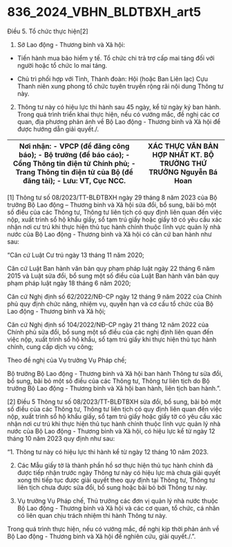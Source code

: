 # 836_2024_VBHN_BLDTBXH_art5

Điều 5. Tổ chức thực hiện[2]

1. Sở Lao động - Thương binh và Xã hội:

- Tiến hành mua bảo hiểm y tế. Tổ chức chi trả trợ cấp mai táng đối với người hoặc tổ chức lo mai táng.

- Chủ trì phối hợp với Tỉnh, Thành đoàn: Hội (hoặc Ban Liên lạc) Cựu Thanh niên xung phong tổ chức tuyên truyền rộng rãi nội dung Thông tư này.

2. Thông tư này có hiệu lực thi hành sau 45 ngày, kể từ ngày ký ban hành. Trong quá trình triển khai thực hiện, nếu có vướng mắc, đề nghị các cơ quan, địa phương phản ánh về Bộ Lao động - Thương binh và Xã hội để được hướng dẫn giải quyết./.

| Nơi nhận: - VPCP (để đăng công báo); - Bộ trưởng (để báo cáo); - Cổng Thông tin điện tử Chính phủ; - Trang Thông tin điện tử của Bộ (để đăng tải); - Lưu: VT, Cục NCC. | XÁC THỰC VĂN BẢN HỢP NHẤT KT. BỘ TRƯỞNG THỨ TRƯỞNG Nguyễn Bá Hoan |
|---|---|

[1] Thông tư số 08/2023/TT-BLĐTBXH ngày 29 tháng 8 năm 2023 của Bộ trưởng Bộ Lao động – Thương binh và Xã hội sửa đổi, bổ sung, bãi bỏ một số điều của các Thông tư, Thông tư liên tịch có quy định liên quan đến việc nộp, xuất trình sổ hộ khẩu giấy, sổ tạm trú giấy hoặc giấy tờ có yêu cầu xác nhận nơi cư trú khi thực hiện thủ tục hành chính thuộc lĩnh vực quản lý nhà nước của Bộ Lao động - Thương binh và Xã hội có căn cứ ban hành như sau:

“Căn cứ Luật Cư trú ngày 13 tháng 11 năm 2020;

Căn cứ Luật Ban hành văn bản quy phạm pháp luật ngày 22 tháng 6 năm 2015 và Luật sửa đổi, bổ sung một số điều của Luật Ban hành văn bản quy phạm pháp luật ngày 18 tháng 6 năm 2020;

Căn cứ Nghị định số 62/2022/NĐ-CP ngày 12 tháng 9 năm 2022 của Chính phủ quy định chức năng, nhiệm vụ, quyền hạn và cơ cấu tổ chức của Bộ Lao động - Thương binh và Xã hội;

Căn cứ Nghị định số 104/2022/NĐ-CP ngày 21 tháng 12 năm 2022 của Chính phủ sửa đổi, bổ sung một số điều của các nghị định liên quan đến việc nộp, xuất trình sổ hộ khẩu, sổ tạm trú giấy khi thực hiện thủ tục hành chính, cung cấp dịch vụ công;

Theo đề nghị của Vụ trưởng Vụ Pháp chế;

Bộ trưởng Bộ Lao động - Thương binh và Xã hội ban hành Thông tư sửa đổi, bổ sung, bãi bỏ một số điều của các Thông tư, Thông tư liên tịch do Bộ trưởng Bộ Lao động - Thương binh và Xã hội ban hành, liên tịch ban hành.”.

[2] Điều 5 Thông tư số 08/2023/TT-BLĐTBXH sửa đổi, bổ sung, bãi bỏ một số điều của các Thông tư, Thông tư liên tịch có quy định liên quan đến việc nộp, xuất trình sổ hộ khẩu giấy, sổ tạm trú giấy hoặc giấy tờ có yêu cầu xác nhận nơi cư trú khi thực hiện thủ tục hành chính thuộc lĩnh vực quản lý nhà nước của Bộ Lao động - Thương binh và Xã hội, có hiệu lực kể từ ngày 12 tháng 10 năm 2023 quy định như sau:

“1. Thông tư này có hiệu lực thi hành kể từ ngày 12 tháng 10 năm 2023.

2. Các Mẫu giấy tờ là thành phần hồ sơ thực hiện thủ tục hành chính đã được tiếp nhận trước ngày Thông tư này có hiệu lực mà chưa giải quyết xong thì tiếp tục được giải quyết theo quy định tại Thông tư, Thông tư liên tịch chưa được sửa đổi, bổ sung hoặc bãi bỏ bởi Thông tư này.

3. Vụ trưởng Vụ Pháp chế, Thủ trưởng các đơn vị quản lý nhà nước thuộc Bộ Lao động - Thương binh và Xã hội và các cơ quan, tổ chức, cá nhân có liên quan chịu trách nhiệm thi hành Thông tư này.

Trong quá trình thực hiện, nếu có vướng mắc, đề nghị kịp thời phản ánh về Bộ Lao động - Thương binh và Xã hội để nghiên cứu, giải quyết./.”.